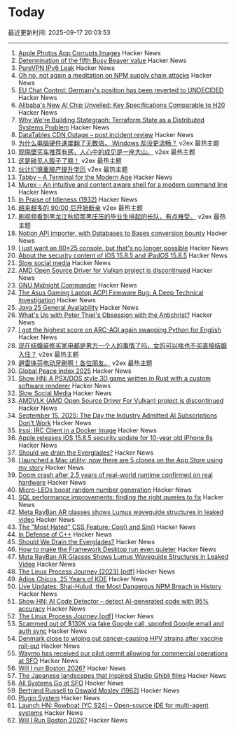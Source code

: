 # Today

最近更新时间: 2025-09-17 20:03:53

--- 
1. [Apple Photos App Corrupts Images](https://tenderlovemaking.com/2025/09/17/apple-photos-app-corrupts-images/) Hacker News
2. [Determination of the fifth Busy Beaver value](https://arxiv.org/abs/2509.12337) Hacker News
3. [PureVPN IPv6 Leak](https://anagogistis.com/posts/purevpn-ipv6-leak/) Hacker News
4. [Oh no, not again a meditation on NPM supply chain attacks](https://tane.dev/2025/09/oh-no-not-again...-a-meditation-on-npm-supply-chain-attacks/) Hacker News
5. [EU Chat Control: Germany's position has been reverted to UNDECIDED](https://mastodon.social/@chatcontrol/115215006562371435) Hacker News
6. [Alibaba's New AI Chip Unveiled: Key Specifications Comparable to H20](https://news.futunn.com/en/post/62202518/alibaba-s-new-ai-chip-unveiled-key-specifications-comparable-to) Hacker News
7. [Why We're Building Stategraph: Terraform State as a Distributed Systems Problem](https://stategraph.dev/blog/why-stategraph/) Hacker News
8. [DataTables CDN Outage – post incident review](https://datatables.net/blog/2025/july-29-outage) Hacker News
9. [为什么电脑硬件速度翻了无数倍， Windows 却没更流畅？](https://www.v2ex.com/t/1159930) v2ex 最热主题
10. [观隔壁买车推荐有感，人心中的成见是一座大山。](https://www.v2ex.com/t/1159866) v2ex 最热主题
11. [这是碰见人贩子了嘛！](https://www.v2ex.com/t/1159836) v2ex 最热主题
12. [伙计们慎重脱产提升学历](https://www.v2ex.com/t/1159825) v2ex 最热主题
13. [Tabby – A Terminal for the Modern Age](https://github.com/Eugeny/tabby) Hacker News
14. [Murex – An intuitive and content aware shell for a modern command line](https://murex.rocks/) Hacker News
15. [In Praise of Idleness (1932)](https://harpers.org/archive/1932/10/in-praise-of-idleness/) Hacker News
16. [越来越多的 90/00 后开始断亲](https://www.v2ex.com/t/1159817) v2ex 最热主题
17. [刷视频看到黑龙江秋招那黑压压的毕业生排起的长队，有点难受。](https://www.v2ex.com/t/1159808) v2ex 最热主题
18. [Notion API importer, with Databases to Bases conversion bounty](https://github.com/obsidianmd/obsidian-importer/issues/421) Hacker News
19. [I just want an 80×25 console, but that's no longer possible](https://changelog.complete.org/archives/10881-i-just-want-an-80x25-console-but-thats-no-longer-possible) Hacker News
20. [About the security content of iOS 15.8.5 and iPadOS 15.8.5](https://support.apple.com/en-us/125142) Hacker News
21. [Slow social media](https://herman.bearblog.dev/slow-social-media/) Hacker News
22. [AMD Open Source Driver for Vulkan project is discontinued](https://github.com/GPUOpen-Drivers/AMDVLK/discussions/416) Hacker News
23. [GNU Midnight Commander](https://midnight-commander.org/) Hacker News
24. [The Asus Gaming Laptop ACPI Firmware Bug: A Deep Technical Investigation](https://github.com/Zephkek/Asus-ROG-Aml-Deep-Dive) Hacker News
25. [Java 25 General Availability](https://jdk.java.net/25/) Hacker News
26. [What's Up with Peter Thiel's Obsession with the Antichrist?](https://newrepublic.com/article/200471/peter-thiel-obsession-antichrist-religion) Hacker News
27. [I got the highest score on ARC-AGI again swapping Python for English](https://jeremyberman.substack.com/p/how-i-got-the-highest-score-on-arc-agi-again) Hacker News
28. [现在结婚装修买家电都是男方一个人的事情了吗，女的可以啥也不买直接结婚入住？](https://www.v2ex.com/t/1159806) v2ex 最热主题
29. [避雷徕芬电动牙刷啊！各位朋友。](https://www.v2ex.com/t/1159805) v2ex 最热主题
30. [Global Peace Index 2025](https://www.visionofhumanity.org/maps/) Hacker News
31. [Show HN: A PSX/DOS style 3D game written in Rust with a custom software renderer](https://totenarctanz.itch.io/a-scavenging-trip) Hacker News
32. [Slow Social Media](https://herman.bearblog.dev/slow-social-media/) Hacker News
33. [AMDVLK (AMD Open Source Driver For Vulkan) project is discontinued](https://github.com/GPUOpen-Drivers/AMDVLK/discussions/416) Hacker News
34. [September 15, 2025: The Day the Industry Admitted AI Subscriptions Don't Work](https://blog.kilocode.ai/p/why-ai-subscriptions-cannot-work) Hacker News
35. [Irssi: IRC Client in a Docker Image](https://hub.docker.com/_/irssi) Hacker News
36. [Apple releases iOS 15.8.5 security update for 10-year old iPhone 6s](https://support.apple.com/en-us/125142) Hacker News
37. [Should we drain the Everglades?](https://rabbitcavern.substack.com/p/should-we-drain-the-everglades) Hacker News
38. [I launched a Mac utility; now there are 5 clones on the App Store using my story](https://news.ycombinator.com/item?id=45269827) Hacker News
39. [Doom crash after 2.5 years of real-world runtime confirmed on real hardware](https://lenowo.org/viewtopic.php?t=31) Hacker News
40. [Micro-LEDs boost random number generation](https://discovery.kaust.edu.sa/en/article/25936/micro-leds-boost-random-number-generation/) Hacker News
41. [SQL performance improvements: finding the right queries to fix](https://ohdear.app/news-and-updates/sql-performance-improvements-finding-the-right-queries-to-fix-part-1) Hacker News
42. [Meta RayBan AR glasses shows Lumus waveguide structures in leaked video](https://kguttag.com/2025/09/16/meta-rayban-ar-glasses-shows-lumus-waveguide-structures-in-leaked-video/) Hacker News
43. [The "Most Hated" CSS Feature: Cos() and Sin()](https://css-tricks.com/the-most-hated-css-feature-cos-and-sin/) Hacker News
44. [In Defense of C++](https://dayvster.com/blog/in-defense-of-cpp/) Hacker News
45. [Should We Drain the Everglades?](https://rabbitcavern.substack.com/p/should-we-drain-the-everglades) Hacker News
46. [How to make the Framework Desktop run even quieter](https://noctua.at/en/how-to-make-the-framework-desktop-run-even-quieter) Hacker News
47. [Meta RayBan AR Glasses Shows Lumus Waveguide Structures in Leaked Video](https://kguttag.com/2025/09/16/meta-rayban-ar-glasses-shows-lumus-waveguide-structures-in-leaked-video/) Hacker News
48. [The Linux Process Journey (2023) [pdf]](https://thelearningjourneyebooks.com/wp-content/uploads/2023/09/TheLinuxProcessJourney_v6_Sep2023.pdf) Hacker News
49. [Adios Chicos, 25 Years of KDE](https://jriddell.org/2025/09/14/adios-chicos-25-years-of-kde/) Hacker News
50. [Live Updates: Shai-Hulud, the Most Dangerous NPM Breach in History](https://www.koi.security/blog/shai-hulud-npm-supply-chain-attack-crowdstrike-tinycolor) Hacker News
51. [Show HN: AI Code Detector – detect AI-generated code with 95% accuracy](https://code-detector.ai/) Hacker News
52. [The Linux Process Journey [pdf]](https://thelearningjourneyebooks.com/wp-content/uploads/2023/09/TheLinuxProcessJourney_v6_Sep2023.pdf) Hacker News
53. [Scammed out of $130K via fake Google call, spoofed Google email and auth sync](https://bewildered.substack.com/p/i-was-scammed-out-of-130000-and-google) Hacker News
54. [Denmark close to wiping out cancer-causing HPV strains after vaccine roll-out](https://www.gavi.org/vaccineswork/denmark-close-wiping-out-leading-cancer-causing-hpv-strains-after-vaccine-roll-out) Hacker News
55. [Waymo has received our pilot permit allowing for commercial operations at SFO](https://waymo.com/blog/#short-all-systems-go-at-sfo-waymo-has-received-our-pilot-permit) Hacker News
56. [Will I run Boston 2026?](https://getfast.ai/blogs/boston-2026) Hacker News
57. [The Japanese landscapes that inspired Studio Ghibli films](https://www.bbc.com/travel/article/20250912-the-japanese-landscapes-that-inspired-studio-ghibli-films) Hacker News
58. [All Systems Go at SFO](https://waymo.com/blog/#short-all-systems-go-at-sfo-waymo-has-received-our-pilot-permit) Hacker News
59. [Bertrand Russell to Oswald Mosley (1962)](https://lettersofnote.com/2016/02/02/every-ounce-of-my-energy/) Hacker News
60. [Plugin System](https://iina.io/plugins/) Hacker News
61. [Launch HN: Rowboat (YC S24) – Open-source IDE for multi-agent systems](https://github.com/rowboatlabs/rowboat) Hacker News
62. [Will I Run Boston 2026?](https://getfast.ai/blogs/boston-2026) Hacker News
